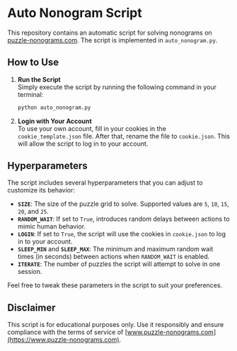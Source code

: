 # Auto Nonogram Script

This repository contains an automatic script for solving nonograms on [puzzle-nonograms.com](https://puzzle-nonograms.com). The script is implemented in `auto_nonogram.py`.

## How to Use

1. **Run the Script**  
    Simply execute the script by running the following command in your terminal:  
    ```bash
    python auto_nonogram.py
    ```

2. **Login with Your Account**  
    To use your own account, fill in your cookies in the `cookie_template.json` file. After that, rename the file to `cookie.json`. This will allow the script to log in to your account.

## Hyperparameters

The script includes several hyperparameters that you can adjust to customize its behavior:

- **`SIZE`**: The size of the puzzle grid to solve. Supported values are `5`, `10`, `15`, `20`, and `25`.
- **`RANDOM_WAIT`**: If set to `True`, introduces random delays between actions to mimic human behavior.
- **`LOGIN`**: If set to `True`, the script will use the cookies in `cookie.json` to log in to your account.
- **`SLEEP_MIN`** and **`SLEEP_MAX`**: The minimum and maximum random wait times (in seconds) between actions when `RANDOM_WAIT` is enabled.
- **`ITERATE`**: The number of puzzles the script will attempt to solve in one session.

Feel free to tweak these parameters in the script to suit your preferences.

## Disclaimer

This script is for educational purposes only. Use it responsibly and ensure compliance with the terms of service of [www.puzzle-nonograms.com](https://www.puzzle-nonograms.com).  
